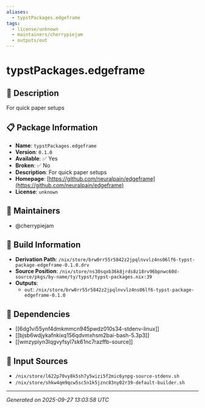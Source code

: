 ```yaml
---
aliases:
  - typstPackages.edgeframe
tags:
  - license/unknown
  - maintainers/cherrypiejam
  - outputs/out
---
```


# typstPackages.edgeframe

## 📝 Description

For quick paper setups

## 📋 Package Information

- **Name**: `typstPackages.edgeframe`
- **Version**: `0.1.0`
- **Available**: ✅ Yes
- **Broken**: ✅ No
- **Description**: For quick paper setups
- **Homepage**: [https://github.com/neuralpain/edgeframe](https://github.com/neuralpain/edgeframe)
- **License**: `unknown`
## 👥 Maintainers

- @cherrypiejam


## 🔧 Build Information

- **Derivation Path**: `/nix/store/brw0rr55r5842z2jpqlnvvlz4ns06lf6-typst-package-edgeframe-0.1.0.drv`
- **Source Position**: `/nix/store/ns30sqxb36k8jrds8z18rv96bpnwc60d-source/pkgs/by-name/ty/typst/typst-packages.nix:39`
- **Outputs**:
  - `out`:  `/nix/store/brw0rr55r5842z2jpqlnvvlz4ns06lf6-typst-package-edgeframe-0.1.0`

## 🔗 Dependencies

- [[6dg1vi55ynf4dmkmmcn945pwdz010s34-stdenv-linux]]
- [[bjsb6wdjykafnkixq156qdvmxhsm2bai-bash-5.3p3]]
- [[wmzypiyn3lqgvyfsyl7sk61nc7razffb-source]]

## 📁 Input Sources

- `/nix/store/l622p70vy8k5sh7y5wizi5f2mic6ynpg-source-stdenv.sh`
- `/nix/store/shkw4qm9qcw5sc5n1k5jznc83ny02r39-default-builder.sh`

---
*Generated on 2025-09-27 13:03:58 UTC*
